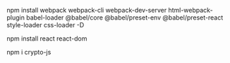  npm install webpack webpack-cli webpack-dev-server html-webpack-plugin babel-loader @babel/core @babel/preset-env @babel/preset-react style-loader css-loader -D


 npm install react react-dom


 npm i crypto-js